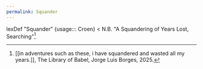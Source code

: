 ```yaml
---
permalink: Squander
---
```

lexDef "Squander" {usage::: Croen} < N.B. "A Squandering of Years Lost, Searching"[^SquanderCroen]

[^SquanderCroen]: [[in adventures such as these, i have squandered and wasted all my years.]], The Library of Babel, Jorge Luis Borges, 2025.
